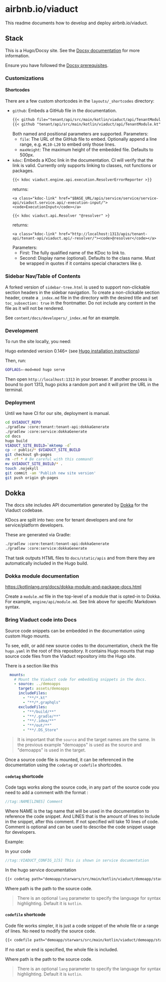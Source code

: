 # airbnb.io/viaduct

This readme documents how to develop and deploy airbnb.io/viaduct.

## Stack

This is a Hugo/Docsy site. See the [Docsy documentation](https://www.docsy.dev/docs/getting-started/) for more information.

Ensure you have followed the [Docsy prerequisites](https://www.docsy.dev/docs/get-started/docsy-as-module/installation-prerequisites/).

### Customizations

#### Shortcodes

There are a few custom shortcodes in the `layouts/_shortcodes` directory:

* `github`: Embeds a GitHub file in the documentation.
    ```markdown
    {{< github file="tenant/api/src/main/kotlin/viaduct/api/TenantModule.kt" maxHeight=1000 >}}
    {{< github "tenant/api/src/main/kotlin/viaduct/api/TenantModule.kt" branch="jsmith--test" >}}
    ```
    Both named and positional parameters are supported.
    Parameters:
  * `file`: The URL of the GitHub file to embed. Optionally append a line range, e.g. `#L10-L20` to embed only those lines.
  * `maxHeight`: The maximum height of the embedded file. Defaults to 500px.
* `kdoc`: Embeds a KDoc link in the documentation. CI will verify that the link is valid. Currently only supports linking to classes, not functions or packages.
    ```markdown
    {{< kdoc viaduct.engine.api.execution.ResolverErrorReporter >}}
    ```
    returns:
    ```
    <a class="kdoc-link" href="$BASE_URL/apis/service/service/service-api/viaduct.service.api/-execution-input/"><code>ExecutionInput</code></a>
    ```
    ```markdown
    {{< kdoc viaduct.api.Resolver "@resolver" >}
    ```
    returns:
    ```
    <a class="kdoc-link" href="http://localhost:1313/apis/tenant-api/tenant-api/viaduct.api/-resolver/"><code>@resolver</code></a>
    ```
    Parameters:
  * First: The fully qualified name of the KDoc to link to.
  * Second: Display name (optional). Defaults to the class name. Must be wrapped in quotes if it contains special characters like `@`.

### Sidebar Nav/Table of Contents

A forked version of `sidebar-tree.html` is used to support non-clickable section headers in the sidebar navigation. To create a non-clickable section header, create a `_index.md` file in the directory with the desired title and set `toc_subsection: true` in the frontmatter. Do not include any content in the file as it will not be rendered.

See `content/docs/developers/_index.md` for an example.

### Development

To run the site locally, you need:

Hugo extended version 0.146+ (see [Hugo installation instructions](https://gohugo.io/getting-started/installing/))

Then, run:

```bash
GOFLAGS=-mod=mod hugo serve
```

Then open `http://localhost:1313` in your browser. If another process is bound to port 1313, hugo picks a random port and it will print the URL in the terminal.

### Deployment

Until we have CI for our site, deployment is manual.

```bash
cd $VIADUCT_REPO
./gradlew :core:tenant:tenant-api:dokkaGenerate
./gradlew :core:service:dokkaGenerate
cd docs
hugo build
VIADUCT_SITE_BUILD=`mktemp -d`
cp -r public/* $VIADUCT_SITE_BUILD
git checkout gh-pages
rm -rf * # Be careful with this command!
mv $VIADUCT_SITE_BUILD/* .
touch .nojekyll
git commit -am 'Publish new site version'
git push origin gh-pages
```

## Dokka

The docs site includes API documentation generated by [Dokka](https://kotlinlang.org/docs/dokka-overview.html) for the Viaduct codebase.

KDocs are split into two: one for tenant developers and one for service/platform developers.

These are generated via Gradle:

```bash
./gradlew :core:tenant:tenant-api:dokkaGenerate
./gradlew :core:service:dokkaGenerate
```

That task outputs HTML files to `docs/static/apis` and from there they are automatically included in the Hugo build.

### Dokka module documentation

https://kotlinlang.org/docs/dokka-module-and-package-docs.html

Create a `module.md` file in the top-level of a module that is opted-in to Dokka. For example, `engine/api/module.md`. See link above for specific Markdown syntax.

### Bring Viaduct code into Docs

Source code snippets can be embedded in the documentation using custom Hugo mounts.

To see, edit, or add new source codes to the documentation, check the file `hugo.yaml` in the root of this repository. It contains Hugo mounts that map source code files from the Viaduct repository into the Hugo site.

There is a section like this

```yaml
  mounts:
    # Mount the Viaduct code for embedding snippets in the docs.
    - source: ../demoapps
      target: assets/demoapps
      includeFiles:
        - "**/*.kt"
        - "**/*.graphqls"
      excludeFiles:
        - "**/build/**"
        - "**/.gradle/**"
        - "**/.idea/**"
        - "**/out/**"
        - "**/.DS_Store"
```

> It is important that the `source` and the target names are the same. In the previous example "demoapps" is used as the source and "demoapps" is used in the target.

Once a source code file is mounted, it can be referenced in the documentation using the `codetag` or `codefile` shortcodes.

#### `codetag` shortcode

Code tags works along the source code, in any part of the source code you need to add a comment with the format :

```kotlin
//tag::NAME[LINES] Comment
```

Where NAME is the tag name that will be used in the documentation to reference the code snippet.
And LINES that is the amount of lines to include in the snippet, after this comment. If not specified will take 10 lines of code.
Comment is optional and can be used to describe the code snippet usage for developers.

Example:

In your code

```kotlin
//tag::VIADUCT_CONFIG_1[5] This is shown in service documentation
```

In the hugo service documentation

```md
{{< codetag path="demoapp/starwars/src/main/kotlin/viaduct/demoapp/starwars/config/ViaductConfig.kt" tag="VIADUCT_CONFIG_1" >}}
```

Where path is the path to the source code.

> There is an optional `lang` parameter to specify the language for syntax highlighting. Default it is `kotlin`.

#### `codefile` shortcode

Code file works simpler, it is just a code snippet of the whole file or a range of lines. No need to modify the source code.

```md
{{< codefile path="demoapp/starwars/src/main/kotlin/viaduct/demoapp/starwars/config/ViaductConfig.kt" start="1" end="10">}}
```

If no start or end is specified, the whole file is included.

Where path is the path to the source code.

> There is an optional `lang` parameter to specify the language for syntax highlighting. Default it is `kotlin`.
